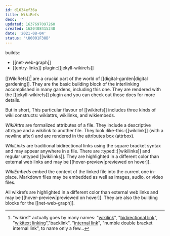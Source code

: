 ```yaml
---
id: d1634ef36a
title: WikiRefs
desc: ''
updated: 1637697097260
created: 1620408415248
date: '2021-08-04'
status: "\U0001F38B"
---
```


builds::
- [[net-web-graph]]
- [[entry-links]]
plugin::[[jekyll-wikirefs]]


\[\[WikiRefs]][^names] are a crucial part of the world of [[digital-garden|digital gardening]]. They are the basic building block of the interlinking accomplished in many gardens, including this one. They are rendered with the [[jekyll-wikirefs]] plugin and you can check out those docs for more details.

But in short, This particular flavour of \[\[wikirefs]] includes three kinds of wiki constructs: wikiattrs, wikilinks, and wikiembeds.

_WikiAttrs_ are formalized attributes of a file. They include a descriptive attrtype and a wikilink to another file. They look :like-this::\[\[wikilink]] (with a newline after) and are rendered in the attributes box (attrbox).

_WikiLinks_ are traditional bidirectional links using the square bracket syntax and may appear anywhere in a file. There are :typed::\[\[wikilinks]] and regular untyped \[\[wikilinks]]. They are highlighted in a different color than external web links and may be [[hover-preview|previewed on hover]].

_WikiEmbeds_ embed the content of the linked file into the current one in-place. Markdown files may be embedded as well as images, audio, or video files.

All wikirefs are highlighted in a different color than external web links and may be [[hover-preview|previewed on hover]]. They are also the building blocks for the [[net-web-graph]].


[^names]: "wikiref" actually goes by many names: "[wikilink](https://en.wikipedia.org/wiki/Help:Link)", "[bidirectional link](https://maggieappleton.com/bidirectionals)", "[wikitext linking](https://tiddlywiki.com/#Linking%20in%20WikiText)","backlink", "[internal link](https://help.obsidian.md/How+to/Internal+link)", "humble double bracket internal link", to name only a few...
